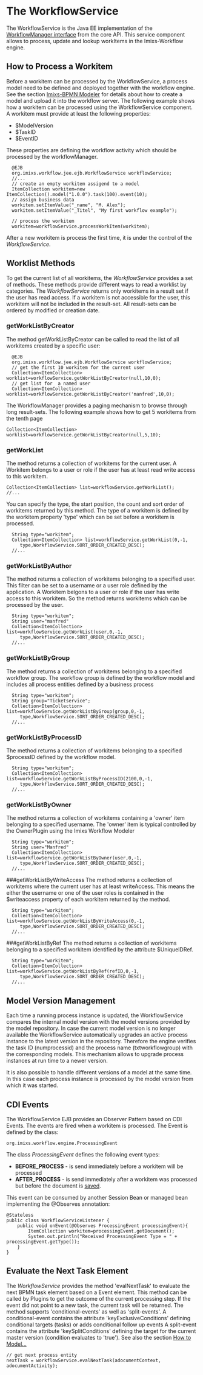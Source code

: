 # The WorkflowService 
The WorkflowService is the Java EE implementation of the [WorkflowManager interface](../core/workflowmanager.html) from the core API. This service component allows to process, update and lookup workItems in the Imixs-Workflow engine. 

## How to Process a Workitem
Before a workitem can be processed by the WorkflowService, a process model need to be defined and deployed together with the workflow engine. See the section [Imixs-BPMN Modeler](../modelling/index.html) for details about  how to create a model and upload it into the workflow server. The following example shows how a workitem can be processed using the WorkflowService component. A workitem must provide at least the following properties:

   * $ModelVersion
   * $TaskID 
   * $EventID 
   
These properties are defining the workflow activity which should be processed by the workflowManager.

	  @EJB
	  org.imixs.workflow.jee.ejb.WorkflowService workflowService;
	  //...
	  // create an empty workitem assigend to a model
	  ItemCollection workitem=new ItemCollection().model("1.0.0").task(100).event(10);
	  // assign business data
	  workitem.setItemValue("_name", "M. Alex");
	  workitem.setItemValue("_Titel", "My first workflow example");
			
	  // process the workitem
	  workitem=workflowService.processWorkItem(workitem);



After a new workitem is process the first time, it is under the control of the _WorkflowService_.

## Worklist Methods

To get the current list of all workitems, the _WorkflowService_ provides a set of methods. These methods provide different ways to read a worklist by categories. The _WorkflowService_ returns only workitems in a result set if the user has read access. If a workitem is not accessible for the user, this workitem will not be included in the result-set.  All result-sets can be ordered by modified or creation date. 


### getWorkListByCreator

The method getWorkListByCreator can be called to read the list of all workitems created by a specific user:
  
	  @EJB
	  org.imixs.workflow.jee.ejb.WorkflowService workflowService;
	  // get the first 10 workitem for the current user
	  Collection<ItemCollection> worklist=workflowService.getWorkListByCreator(null,10,0);
	  // get list for  a named user
	  Collection<ItemCollection> worklist=workflowService.getWorkListByCreator('manfred',10,0);
  
The WorkflowManager provides a paging mechanism to browse through long result-sets. The following example
shows how to get 5 workitems from the tenth page
  
    Collection<ItemCollection> worklist=workflowService.getWorkListByCreator(null,5,10);



### getWorkList
The method returns a collection of workitems for the current user. A Workitem belongs to a user or role if the  user has at least read write access to this workitem. 

    Collection<ItemCollection> list=workflowService.getWorkList();
    //...

You can specify the type, the start position, the count and sort order of workitems returned 
by this method. The type of a workitem is defined by the workitem property 'type' which can be set before a workitem is processed.

	  String type="workitem";
	  Collection<ItemCollection> list=workflowService.getWorkList(0,-1,
	     type,WorkflowService.SORT_ORDER_CREATED_DESC);
	  //...

### getWorkListByAuthor

The method returns a collection of workitems belonging to a specified user. This filter can be set to 
 a username or a user role defined by the application. A Workitem belgons to a user or role if the  user has write access to this workitem. So the method returns workitems which can be 
 processed by the user.  

	  String type="workitem";
	  String user="manfred"
	  Collection<ItemCollection> list=workflowService.getWorkList(user,0,-1,
	     type,WorkflowService.SORT_ORDER_CREATED_DESC);
	  //...


### getWorkListByGroup
The method returns a collection of workitems belonging to a specified workflow group.  The workflow group is defined by the workflow model and includes all process entities defined by 
 a business process 

	  String type="workitem";
	  String group="Ticketservice";
	  Collection<ItemCollection> list=workflowService.getWorkListByGroup(group,0,-1,
	     type,WorkflowService.SORT_ORDER_CREATED_DESC);
	  //...


### getWorkListByProcessID

The method returns a collection of workitems belonging to a specified $processID defined by the workflow model.

	  String type="workitem";
	  Collection<ItemCollection> list=workflowService.getWorkListByProcessID(2100,0,-1,
	     type,WorkflowService.SORT_ORDER_CREATED_DESC);
	  //...


### getWorkListByOwner
The method returns a collection of workitems containing a 'owner' item belonging to a specified username.  The 'owner' item is typical controlled by the OwnerPlugin using the Imixs Workflow Modeler

	  String type="workitem";
	  String user="Manfred"
	  Collection<ItemCollection> list=workflowService.getWorkListByOwner(user,0,-1,
	     type,WorkflowService.SORT_ORDER_CREATED_DESC);
	  //...
  
###getWorkListByWriteAccess
The method returns a collection of workitems where the current user has at least writeAccess. This means the either the  username or one of the user roles is contained in the $writeaccess property of each workitem returned by the method.
 
	  String type="workitem";
	  Collection<ItemCollection> list=workflowService.getWorkListByWriteAccess(0,-1,
	     type,WorkflowService.SORT_ORDER_CREATED_DESC);
	  //...
  
###getWorkListByRef
The method returns a collection of workitems belonging to a specified workitem identified by the attribute $UniqueIDRef. 

	  String type="workitem";
	  Collection<ItemCollection> list=workflowService.getWorkListByRef(refID,0,-1,
	     type,WorkflowService.SORT_ORDER_CREATED_DESC);
	  //...
  
## Model Version Management 
Each time a running process instance is updated, the WorkflowService compares  the internal model version with the model versions provided by the model repository.  In case the current model version is no longer available the WorkflowService  automatically upgrades an active process instance to the latest version in the   repository. Therefore the engine verifies the task ID (numprocessid) and the process name   (txtworkflowgroup) with the corresponding models. This mechanism allows to upgrade  process instances at run time to a newer version. 
  
It is also possible to handle different versions of a model at the same time.   In this case each process instance is processed by the model version from which  it was started.
  
 
   
## CDI Events

The WorkflowService EJB provides an Observer Pattern based on CDI Events. The events are fired when a workitem is processed.
The Event is defined by the class:

    org.imixs.workflow.engine.ProcessingEvent

The class _ProcessingEvent_ defines the following event types:

 * **BEFORE\_PROCESS** - is send immediately before a workitem will be processed 
 * **AFTER\_PROCESS** - is send immediately after a workitem was processed but before the document is [saved](https://imixs.org/doc/engine/documentservice.html#The_CDI_DocumentEvent).

This event can be consumed by another Session Bean or managed bean implementing the @Observes annotation: 

	@Stateless
	public class WorkflowServiceListener {
	    public void onEvent(@Observes ProcessingEvent processingEvent){
	        ItemCollection workitem=processingEvent.getDocument();
	        System.out.println("Received ProcessingEvent Type = " + processingEvent.getType());
    	}
	}
 
## Evaluate the Next Task Element

The _WorkflowService_ provides the method 'evalNextTask' to evaluate the next BPMN task element based on a Event element. This method can be called by Plugins to get the outcome of the current processing step. If the event did not point to a new task, the current task will be returned.
The method supports 'conditional-events' as well as 'split-events'.  A conditional-event contains the attribute 'keyExclusiveConditions' defining conditional targets (tasks) or adds conditional follow up events
 A split-event contains the attribute 'keySplitConditions' defining the target for the current master version (condition evaluates to 'true'). See also the section [How to Model...](../modelling/howto.html)
 
 
	// get next process entity
	nextTask = workflowService.evalNextTask(adocumentContext, adocumentActivity);
